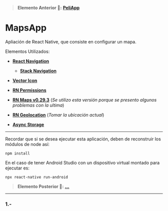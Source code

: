 > __Elemento Anterior 👀:__ __[PeliApp](https://github.com/Paserno/RN-PeliApp)__
# MapsApp

Apliación de React Native, que consiste en configurar un mapa.

Elementos Utilizados:
* __[React Navigation](https://reactnavigation.org/docs/getting-started)__
    * __[Stack Navigation](https://reactnavigation.org/docs/stack-navigator)__
* __[Vector Icon](https://github.com/oblador/react-native-vector-icons)__
* __[RN Permissions](https://www.npmjs.com/package/react-native-permissions)__

* __[RN Maps v0.29.3](https://github.com/react-native-maps/react-native-maps/tree/v0.29.3)__ (_Se utilizo esta versión porque se presento algunos problemas con la ultima_)

* __[RN Geolocation](https://github.com/react-native-geolocation/react-native-geolocation)__ (_Tomar la ubicación actual_)

* __[Async Storage](https://react-native-async-storage.github.io/async-storage/docs/install/)__


----
Recordar que si se desea ejecutar esta aplicación, deben de reconstruir los módulos de node así:
````
npm install
````
En el caso de tener Android Studio con un dispositivo virtual montado para ejecutar es:
````
npx react-native run-android
````
> __Elemento Posterior 👀:__ __[...](https://github.com/Paserno/RN-PeliApp)__
----
### 1.-  